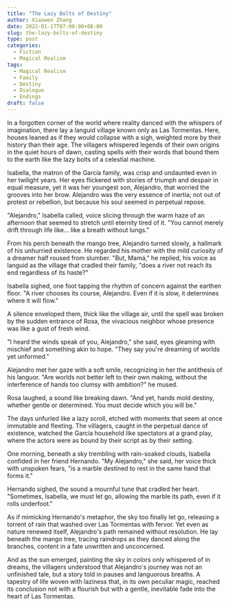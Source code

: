 ```yaml
---
title: "The Lazy Bolts of Destiny"
author: Xiaowen Zhang
date: 2022-01-17T07:00:00+08:00
slug: the-lazy-bolts-of-destiny
type: post
categories:
  - Fiction
  - Magical Realism
tags:
  - Magical Realism
  - Family
  - Destiny
  - Dialogue
  - Endings
draft: false
---
```


In a forgotten corner of the world where reality danced with the whispers of imagination, there lay a languid village known only as Las Tormentas. Here, houses leaned as if they would collapse with a sigh, weighted more by their history than their age. The villagers whispered legends of their own origins in the quiet hours of dawn, casting spells with their words that bound them to the earth like the lazy bolts of a celestial machine.

Isabella, the matron of the García family, was crisp and undaunted even in her twilight years. Her eyes flickered with stories of triumph and despair in equal measure, yet it was her youngest son, Alejandro, that worried the grooves into her brow. Alejandro was the very essence of inertia; not out of protest or rebellion, but because his soul seemed in perpetual repose.

"Alejandro," Isabella called, voice slicing through the warm haze of an afternoon that seemed to stretch until eternity tired of it. "You cannot merely drift through life like... like a breath without lungs."

From his perch beneath the mango tree, Alejandro turned slowly, a hallmark of his unhurried existence. He regarded his mother with the mild curiosity of a dreamer half roused from slumber. "But, Mamá," he replied, his voice as languid as the village that cradled their family, "does a river not reach its end regardless of its haste?"

Isabella sighed, one foot tapping the rhythm of concern against the earthen floor. "A river chooses its course, Alejandro. Even if it is slow, it determines where it will flow." 

A silence enveloped them, thick like the village air, until the spell was broken by the sudden entrance of Rosa, the vivacious neighbor whose presence was like a gust of fresh wind.

"I heard the winds speak of you, Alejandro," she said, eyes gleaming with mischief and something akin to hope. "They say you're dreaming of worlds yet unformed."

Alejandro met her gaze with a soft smile, recognizing in her the antithesis of his languor. "Are worlds not better left to their own making, without the interference of hands too clumsy with ambition?" he mused.

Rosa laughed, a sound like breaking dawn. "And yet, hands mold destiny, whether gentle or determined. You must decide which you will be."

The days unfurled like a lazy scroll, etched with moments that seem at once immutable and fleeting. The villagers, caught in the perpetual dance of existence, watched the García household like spectators at a grand play, where the actors were as bound by their script as by their setting.

One morning, beneath a sky trembling with rain-soaked clouds, Isabella confided in her friend Hernando. "My Alejandro," she said, her voice thick with unspoken fears, "is a marble destined to rest in the same hand that forms it."

Hernando sighed, the sound a mournful tune that cradled her heart. "Sometimes, Isabella, we must let go, allowing the marble its path, even if it rolls underfoot."

As if mimicking Hernando's metaphor, the sky too finally let go, releasing a torrent of rain that washed over Las Tormentas with fervor. Yet even as nature renewed itself, Alejandro's path remained without resolution. He lay beneath the mango tree, tracing raindrops as they danced along the branches, content in a fate unwritten and unconcerned.

And as the sun emerged, painting the sky in colors only whispered of in dreams, the villagers understood that Alejandro's journey was not an unfinished tale, but a story told in pauses and languorous breaths. A tapestry of life woven with laziness that, in its own peculiar magic, reached its conclusion not with a flourish but with a gentle, inevitable fade into the heart of Las Tormentas.